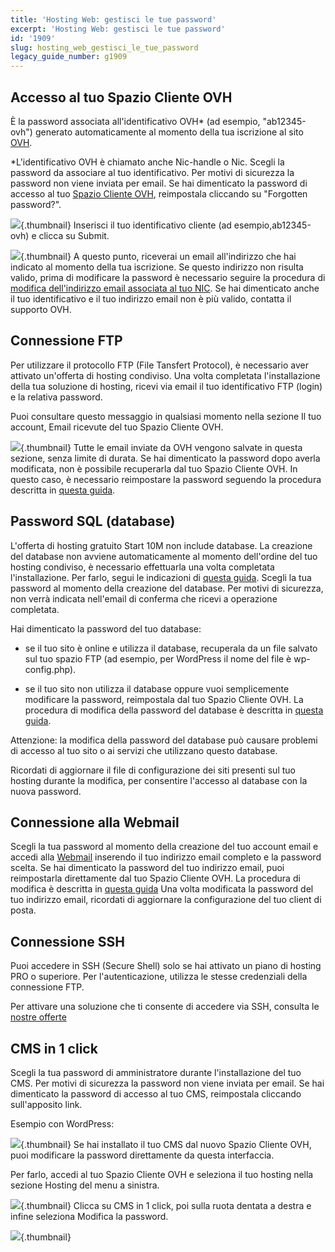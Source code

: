```yaml
---
title: 'Hosting Web: gestisci le tue password'
excerpt: 'Hosting Web: gestisci le tue password'
id: '1909'
slug: hosting_web_gestisci_le_tue_password
legacy_guide_number: g1909
---
```



## Accesso al tuo Spazio Cliente OVH
È la password associata all'identificativo OVH* (ad esempio, "ab12345-ovh") generato automaticamente al momento della tua iscrizione al sito [OVH](http://www.ovh.it).

*L'identificativo OVH è chiamato anche Nic-handle o Nic.
Scegli la password da associare al tuo identificativo. Per motivi di sicurezza la password non viene inviata per email.
Se hai dimenticato la password di accesso al tuo [Spazio Cliente OVH](http://www.ovh.com/manager/web), reimpostala cliccando su "Forgotten password?".

![](images/img_2847.jpg){.thumbnail}
Inserisci il tuo identificativo cliente (ad esempio,ab12345-ovh) e clicca su Submit.

![](images/img_2848.jpg){.thumbnail}
A questo punto, riceverai un email all'indirizzo che hai indicato al momento della tua iscrizione. Se questo indirizzo non risulta valido, prima di modificare la password è necessario seguire la procedura di [modifica dell'indirizzo email associata al tuo NIC](https://www.ovh.it/cgi-bin/it/procedure/procedureChangeEmail.cgi).
Se hai dimenticato anche il tuo identificativo e il tuo indirizzo email non è più valido, contatta il supporto OVH.


## Connessione FTP
Per utilizzare il protocollo FTP (File Tansfert Protocol), è necessario aver attivato un'offerta di hosting condiviso.
Una volta completata l'installazione della tua soluzione di hosting, ricevi via email il tuo identificativo FTP (login) e la relativa password.

Puoi consultare questo messaggio in qualsiasi momento nella sezione Il tuo account, Email ricevute del tuo Spazio Cliente OVH.

![](images/img_2849.jpg){.thumbnail}
Tutte le email inviate da OVH vengono salvate in questa sezione, senza limite di durata.
Se hai dimenticato la password dopo averla modificata, non è possibile recuperarla dal tuo Spazio Cliente OVH. In questo caso, è necessario reimpostare la password seguendo la procedura descritta in [questa guida](https://www.ovh.it/g1374.metti-online-tuo-sito#trasferisci_i_tuoi_file_in_ftp_recupera_le_credenziali_ftp).


## Password SQL (database)
L'offerta di hosting gratuito Start 10M non include database.
La creazione del database non avviene automaticamente al momento dell'ordine del tuo hosting condiviso, è necessario effettuarla una volta completata l'installazione.
Per farlo, segui le indicazioni di [questa guida](https://www.ovh.it/g1374.metti-online-tuo-sito#importa_-_esporta_il_tuo_database_crea).
Scegli la tua password al momento della creazione del database. Per motivi di sicurezza, non verrà indicata nell'email di conferma che ricevi a operazione completata.

Hai dimenticato la password del tuo database:


- se il tuo sito è online e utilizza il database, recuperala da un file salvato sul tuo spazio FTP (ad esempio, per WordPress il nome del file è wp-config.php).

- se il tuo sito non utilizza il database oppure vuoi semplicemente modificare la password, reimpostala dal tuo Spazio Cliente OVH. La procedura di modifica della password del database è descritta in  [questa guida](https://www.ovh.it/g1374.metti-online-tuo-sito#importa_-_esporta_il_tuo_database_recupera_le_tue_credenziali_sql).


Attenzione: la modifica della password del database può causare problemi di accesso al tuo sito o ai servizi che utilizzano questo database.

Ricordati di aggiornare il file di configurazione dei siti presenti sul tuo hosting durante la modifica, per consentire l'accesso al database con la nuova password.


## Connessione alla Webmail
Scegli la tua password al momento della creazione del tuo account email e accedi alla [Webmail](https://ssl0.ovh.net) inserendo il tuo indirizzo email completo e la password scelta.
Se hai dimenticato la password del tuo indirizzo email, puoi reimpostarla direttamente dal tuo Spazio Cliente OVH. La procedura di modifica è descritta in [questa guida](https://www.ovh.it/g1343.email_condivisa_guida_alla_creazione_di_un_indirizzo_email#help_come_fai_a_definire_la_password_dei_tuoi_account_email)
Una volta modificata la password del tuo indirizzo email, ricordati di aggiornare la configurazione del tuo client di posta.


## Connessione SSH
Puoi accedere in SSH (Secure Shell) solo se hai attivato un piano di hosting PRO o superiore. Per l'autenticazione, utilizza le stesse credenziali della connessione FTP.

Per attivare una soluzione che ti consente di accedere via SSH, consulta le [nostre offerte](https://www.ovh.it/hosting-web/)


## CMS in 1 click
Scegli la tua password di amministratore durante l'installazione del tuo CMS. Per motivi di sicurezza la password non viene inviata per email.
Se hai dimenticato la password di accesso al tuo CMS, reimpostala cliccando sull'apposito link.

Esempio con WordPress:

![](images/img_2851.jpg){.thumbnail}
Se hai installato il tuo CMS dal nuovo Spazio Cliente OVH, puoi modificare la password direttamente da questa interfaccia.

Per farlo, accedi al tuo Spazio Cliente OVH e seleziona il tuo hosting nella sezione Hosting del menu a sinistra.

![](images/img_2855.jpg){.thumbnail}
Clicca su CMS in 1 click, poi sulla ruota dentata a destra e infine seleziona Modifica la password.

![](images/img_2854.jpg){.thumbnail}

